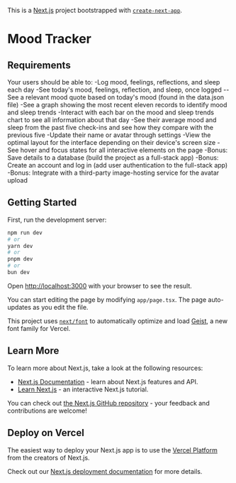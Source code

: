 This is a [Next.js](https://nextjs.org) project bootstrapped with [`create-next-app`](https://nextjs.org/docs/app/api-reference/cli/create-next-app).

# Mood Tracker

## Requirements

Your users should be able to:
-Log mood, feelings, reflections, and sleep each day
-See today's mood, feelings, reflection, and sleep, once logged
--See a relevant mood quote based on today's mood (found in the data.json file)
-See a graph showing the most recent eleven records to identify mood and sleep trends
-Interact with each bar on the mood and sleep trends chart to see all information about that day
-See their average mood and sleep from the past five check-ins and see how they compare with the previous five
-Update their name or avatar through settings
-View the optimal layout for the interface depending on their device's screen size
-See hover and focus states for all interactive elements on the page
-Bonus: Save details to a database (build the project as a full-stack app)
-Bonus: Create an account and log in (add user authentication to the full-stack app)
-Bonus: Integrate with a third-party image-hosting service for the avatar upload

## Getting Started

First, run the development server:

```bash
npm run dev
# or
yarn dev
# or
pnpm dev
# or
bun dev
```

Open [http://localhost:3000](http://localhost:3000) with your browser to see the result.

You can start editing the page by modifying `app/page.tsx`. The page auto-updates as you edit the file.

This project uses [`next/font`](https://nextjs.org/docs/app/building-your-application/optimizing/fonts) to automatically optimize and load [Geist](https://vercel.com/font), a new font family for Vercel.

## Learn More

To learn more about Next.js, take a look at the following resources:

- [Next.js Documentation](https://nextjs.org/docs) - learn about Next.js features and API.
- [Learn Next.js](https://nextjs.org/learn) - an interactive Next.js tutorial.

You can check out [the Next.js GitHub repository](https://github.com/vercel/next.js) - your feedback and contributions are welcome!

## Deploy on Vercel

The easiest way to deploy your Next.js app is to use the [Vercel Platform](https://vercel.com/new?utm_medium=default-template&filter=next.js&utm_source=create-next-app&utm_campaign=create-next-app-readme) from the creators of Next.js.

Check out our [Next.js deployment documentation](https://nextjs.org/docs/app/building-your-application/deploying) for more details.
